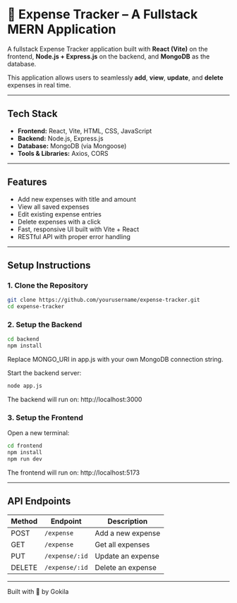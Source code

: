 # 💸 Expense Tracker – A Fullstack MERN Application

A fullstack Expense Tracker application built with **React (Vite)** on the frontend, **Node.js + Express.js** on the backend, and **MongoDB** as the database.

This application allows users to seamlessly **add**, **view**, **update**, and **delete** expenses in real time.

---

## Tech Stack

- **Frontend:** React, Vite, HTML, CSS, JavaScript
- **Backend:** Node.js, Express.js
- **Database:** MongoDB (via Mongoose)
- **Tools & Libraries:** Axios, CORS

---

## Features

- Add new expenses with title and amount
- View all saved expenses
- Edit existing expense entries
- Delete expenses with a click
- Fast, responsive UI built with Vite + React
- RESTful API with proper error handling

---

## Setup Instructions

### 1. Clone the Repository

```bash
git clone https://github.com/yourusername/expense-tracker.git
cd expense-tracker
```

### 2. Setup the Backend

```bash
cd backend
npm install
```

Replace MONGO_URI in app.js with your own MongoDB connection string.

Start the backend server:

```bash
node app.js
```

The backend will run on: http://localhost:3000

### 3. Setup the Frontend

Open a new terminal:

```bash
cd frontend
npm install
npm run dev
```

The frontend will run on: http://localhost:5173

---

## API Endpoints

| Method | Endpoint | Description |
|--------|----------|-------------|
| POST | `/expense` | Add a new expense |
| GET | `/expense` | Get all expenses |
| PUT | `/expense/:id` | Update an expense |
| DELETE | `/expense/:id` | Delete an expense |

---
Built with 💟 by Gokila
